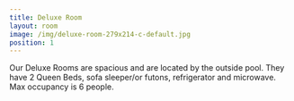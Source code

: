 ```yaml
---
title: Deluxe Room
layout: room
image: /img/deluxe-room-279x214-c-default.jpg
position: 1
---
```

Our Deluxe Rooms are spacious and are located by the outside pool. They have 2 Queen Beds, sofa sleeper/or futons, refrigerator and microwave. Max occupancy is 6 people.